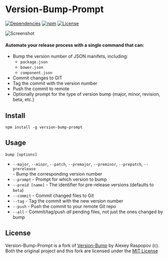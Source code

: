 # Version-Bump-Prompt

[![Dependencies](https://img.shields.io/david/bigstickcarpet/version-bump-prompt.svg)](https://david-dm.org/bigstickcarpet/version-bump-prompt)
[![npm](http://img.shields.io/npm/v/version-bump-prompt.svg)](https://www.npmjs.com/package/version-bump-prompt)
[![License](https://img.shields.io/npm/l/version-bump-prompt.svg)](http://en.wikipedia.org/wiki/MIT_License)

![Screenshot](http://bigstickcarpet.com/version-bump-prompt/img/screenshot.gif)

#### Automate your release process with a single command that can:

 * Bump the version number of JSON manifets, including:
     *  `package.json`
     *  `bower.json`
     *  `component.json`
 * Commit changes to GIT
 * Tag the commit with the version number
 * Push the commit to remote
 * Optionally prompt for the type of version bump (major, minor, revision, beta, etc.)


## Install

	npm install -g version-bump-prompt


## Usage

	bump [options]

 * `--major`, `--minor`, `--patch`, `--premajor`, `--preminor`, `--prepatch`, `--prerelease`<br> - Bump the corresponding version number
 * `--prompt` - Prompt for which version to bump
 * `--preid [name]` - The identifier for pre-release versions (defaults to `beta`)
 * `--commit` - Commit changed files to Git
 * `--tag` - Tag the commit with the new version number
 * `--push` - Push the commit to your remote Git repo
 * `--all` - Commit/tag/push _all_ pending files, not just the ones changed by bump


## License

Version-Bump-Prompt is a fork of [Version-Bump](https://github.com/alexeyraspopov/node-bump) by Alexey Raspopov (c).   
Both the original project and this fork are licensed under the [MIT License](http://en.wikipedia.org/wiki/MIT_License)  

